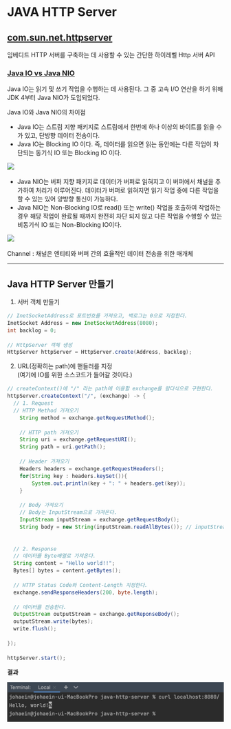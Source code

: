 # JAVA HTTP Server

## [com.sun.net.httpserver](https://docs.oracle.com/en/java/javase/17/docs/api/jdk.httpserver/module-summary.html)

임베디드 HTTP 서버를 구축하는 데 사용할 수 있는 간단한 하이레벨 Http 서버 API<br>

### [Java IO vs Java NIO](https://www.geeksforgeeks.org/difference-between-java-io-and-java-nio/)

Java IO는 읽기 및 쓰기 작업을 수행하는 데 사용된다. 그 중 고속 I/O 연산을 하기 위해 JDK 4부터 Java NIO가 도입되었다.<br>

Java IO와 Java NIO의 차이점<br>
- Java IO는 스트림 지향 패키지로 스트림에서 한번에 하나 이상의 바이트를 읽을 수가 있고, 단방향 데이터 전송이다.<br>
- Java IO는 Blocking IO 이다. 즉, 데이터를 읽으면 읽는 동안에는 다른 작업이 차단되는 동기식 IO 또는 Blocking IO 이다.<br>

![](https://media.geeksforgeeks.org/wp-content/uploads/20200519194033/Javaio-2.png)

- Java NIO는 버퍼 지향 패키지로 데이터가 버퍼로 읽혀지고 이 버퍼에서 채널을 추가하여 처리가 이루어진다. 데이터가 버퍼로 읽혀지면 읽기 작업 중에 다른 작업을 할 수 있는 있어 양방향 통신이 가능하다.<br>
- Java NIO는 Non-Blocking IO로 read() 또는 write() 작업을 호출하여 작업하는 경우 해당 작업이 완료될 때까지 완전히 차단 되지 않고 다른 작업을 수행할 수 있는 비동기식 IO 또는 Non-Blocking IO이다.

![](https://media.geeksforgeeks.org/wp-content/uploads/20200519194302/javanio-2.png)

Channel : 채널은 엔티티와 버퍼 간의 효율적인 데이터 전송을 위한 매개체<br>

---
## Java HTTP Server 만들기

1. 서버 객체 만들기
```java
// InetSocketAddress로 포트번호를 가져오고, 백로그는 0으로 지정한다.
InetSocket Address = new InetSocketAddress(8080);
int backlog = 0;

// HttpServer 객체 생성
HttpServer httpServer = HttpServer.create(Address, backlog);
```
2. URL(정확히는 path)에 핸들러를 지정<br>
(여기에 IO를 위한 소스코드가 들어갈 것이다.)
```java
// createContext()에 "/" 라는 path에 이용할 exchange를 람다식으로 구현한다.
httpServer.createContext("/", (exchange) -> {
  // 1. Request
  // HTTP Method 가져오기
    String method = exchange.getRequestMethod(); 

    // HTTP path 가져오기
    String uri = exchange.getRequestURI(); 
    String path = uri.getPath();

    // Header 가져오기
    Headers headers = exchange.getRequestHeaders();
    for(String key : headers.keySet()){
      	System.out.println(key + ": " + headers.get(key));
    }

    // Body 가져오기
    // Body는 InputStream으로 가져온다.
    InputStream inputStream = exchange.getRequestBody();
    String body = new String(inputStream.readAllBytes()); // inputStream에서 body 데이터를 Byte로 가져와서 문자열로 반환하도록 한다.


  // 2. Response
  // 데이터를 Byte배열로 가져온다.
  String content = "Hello world!!";
  Bytes[] bytes = content.getBytes();

  // HTTP Status Code와 Content-Length 지정한다.
  exchange.sendResponseHeaders(200, byte.length);

  // 데이터를 전송한다.
  OutputStream outputStream = exchange.getReponseBody();
  outputStream.write(bytes);
  write.flush();

});

httpServer.start();
```

**결과**

![result](/study/week1/image/JavaHttpServer.jpg)



